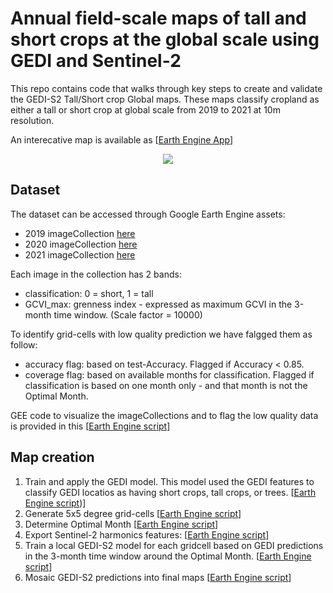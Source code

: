 # Annual field-scale maps of tall and short crops at the global scale using GEDI and Sentinel-2

This repo contains code that walks through key steps to create and validate the GEDI-S2 Tall/Short crop Global maps.
These maps classify cropland as either a tall or short crop at global scale from 2019 to 2021 at 10m resolution.

An interecative map is available as [[Earth Engine App](https://stefania.users.earthengine.app/view/gedi-s2tallshortcropmap)]

<p align="center"><img src="https://github.com/LobellLab/GEDI-S2_tall_short_global_map/blob/main/fig_validation.png"></p>



## Dataset

The dataset can be accessed through Google Earth Engine assets:

- 2019 imageCollection [here](https://code.earthengine.google.com/?asset=projects/lobell-lab/gedi_global_folder/predictionsS2_3Mcombined/mapGEDIS2_2019)
- 2020 imageCollection [here](https://code.earthengine.google.com/?asset=projects/lobell-lab/gedi_global_folder/predictionsS2_3Mcombined/mapGEDIS2_2020)
- 2021 imageCollection [here](https://code.earthengine.google.com/?asset=projects/lobell-lab/gedi_global_folder/predictionsS2_3Mcombined/mapGEDIS2_2021)

Each image in the collection has 2 bands:
- classification: 0 = short, 1 = tall
- GCVI_max: grenness index - expressed as maximum GCVI in the 3-month time window. (Scale factor = 10000)

To identify grid-cells with low quality prediction we have falgged them as follow:
- accuracy flag: based on test-Accuracy. Flagged if Accuracy < 0.85.
- coverage flag: based on available months for classification. Flagged if classification is based on one month only - and that month is not the Optimal Month.

GEE code to visualize the imageCollections and to flag the low quality data is provided in this [[Earth Engine script](https://code.earthengine.google.com/af61eccd56dcebf15c838465717738eb)]


## Map creation

1. Train and apply the GEDI model. This model used the GEDI features to classify GEDI locatios as having short crops, tall crops, or trees. [[Earth Engine script](https://code.earthengine.google.com/4a7ad3a9bb72a59e576c4e425a62708a))]
2. Generate 5x5 degree grid-cells [[Earth Engine script](https://code.earthengine.google.com/6d2be67fafd21394db7d6bb9c0b58331)]
3. Determine Optimal Month [[Earth Engine script](https://code.earthengine.google.com/1a732e3c5a14f2b2cd3ce0ec1608ac00)]
4. Export Sentinel-2 harmonics features: [[Earth Engine script](https://code.earthengine.google.com/33365205a751bf1507885c400a1cf4cc)]
5. Train a local GEDI-S2 model for each gridcell based on GEDI predictions in the 3-month time window around the Optimal Month. [[Earth Engine script](https://code.earthengine.google.com/aa975f7a37c52ae87f07b431244f4744)]
6. Mosaic GEDI-S2 predictions into final maps [[Earth Engine script](https://code.earthengine.google.com/f43c776ab4909e122d7de56740439727)]

<!---               
## Map validation and error analysis
1. Export predictins at field locations or random sample for validation analysis ([15.10_validation_atRandomLoc_US])
2. Python Jupyter NOtebook code for running Validation
3. Low Vegetation Index analysis in Canada ([VI_analyis_Canada]), Kenya(VI_analyis_Kenya_SR2021) and malawi(VI_analyis_Malawi)
4. GEDI orbital resonance visualization 2019-2020-2021 (fig02_gediShotsOverFields)
5. Export View Angle information in Time ([00.01_exploreGEDIinGEE_L2B_export])
6. [Jupyter notebook] for View angle analysis in US
-->
